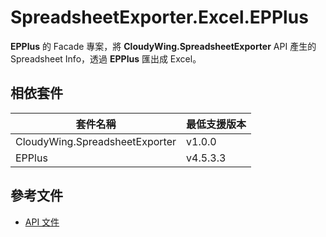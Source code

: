 # SpreadsheetExporter.Excel.EPPlus
**EPPlus** 的 Facade 專案，將 **CloudyWing.SpreadsheetExporter** API 產生的 Spreadsheet Info，透過 **EPPlus** 匯出成 Excel。

## 相依套件
| 套件名稱 | 最低支援版本 |
|-|-|
| CloudyWing.SpreadsheetExporter | v1.0.0 |
| EPPlus | v4.5.3.3 |

## 參考文件
* [API 文件](../../docs/API/Excel/EPPlus/CloudyWing.SpreadsheetExporter.Excel.EPPlus.md)
